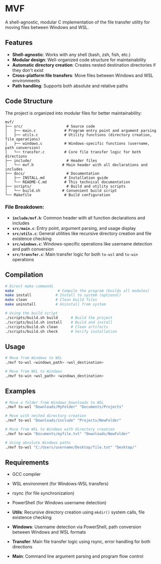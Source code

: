 # MVF

A shell-agnostic, modular C implementation of the file transfer utility for moving files between Windows and WSL.

## Features

- **Shell-agnostic**: Works with any shell (bash, zsh, fish, etc.)
- **Modular design**: Well-organized code structure for maintainability
- **Automatic directory creation**: Creates nested destination directories if they don't exist
- **Cross-platform file transfers**: Move files between Windows and WSL environments
- **Path handling**: Supports both absolute and relative paths

## Code Structure

The project is organized into modular files for better maintainability:

```
mvf/
├── src/                    # Source code
│   ├── main.c             # Program entry point and argument parsing
│   ├── utils.c            # Utility functions (directory creation, file operations)
│   ├── windows.c          # Windows-specific functions (username, path conversion)
│   └── transfer.c         # Core file transfer logic for both directions
├── include/                # Header files
│   └── mvf.h             # Main header with all declarations and includes
├── docs/                   # Documentation
│   ├── INSTALL.md         # Installation guide
│   └── README-C.md        # This technical documentation
├── scripts/                # Build and utility scripts
│   └── build.sh          # Convenient build script
└── Makefile               # Build configuration
```

### File Breakdown:

- **`include/mvf.h`**: Common header with all function declarations and includes
- **`src/main.c`**: Entry point, argument parsing, and usage display
- **`src/utils.c`**: General utilities like recursive directory creation and file existence checking
- **`src/windows.c`**: Windows-specific operations like username detection and path conversion
- **`src/transfer.c`**: Main transfer logic for both `to-wsl` and `to-win` operations

## Compilation

```bash
# Direct make commands
make                    # Compile the program (builds all modules)
make install           # Install to system (optional)
make clean             # Clean build files
make uninstall         # Uninstall from system

# Using the build script
./scripts/build.sh build      # Build the project
./scripts/build.sh install    # Build and install
./scripts/build.sh clean      # Clean artifacts
./scripts/build.sh check      # Verify installation
```

## Usage

```bash
# Move from Windows to WSL
./mvf to-wsl <windows_path> <wsl_destination>

# Move from WSL to Windows  
./mvf to-win <wsl_path> <windows_destination>
```

## Examples

```bash
# Move a folder from Windows Downloads to WSL
./mvf to-wsl "Downloads/MyFolder" "Documents/Projects"

# Move with nested directory creation
./mvf to-wsl "Downloads/include" "Projects/NewFolder"

# Move from WSL to Windows with directory creation
./mvf to-win "Documents/myfile.txt" "Downloads/NewFolder"

# Using absolute Windows paths
./mvf to-wsl "C:/Users/username/Desktop/file.txt" "Desktop/"
```

## Requirements

- GCC compiler
- WSL environment (for Windows-WSL transfers)
- rsync (for file synchronization)
- PowerShell (for Windows username detection)



- **Utils**: Recursive directory creation using `mkdir()` system calls, file existence checking
- **Windows**: Username detection via PowerShell, path conversion between Windows and WSL formats
- **Transfer**: Main file transfer logic using rsync, error handling for both directions
- **Main**: Command line argument parsing and program flow control

